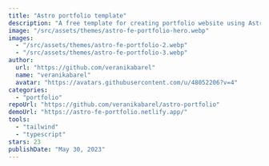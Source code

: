 ```yaml
---
title: "Astro portfolio template"
description: "A free template for creating portfolio website using Astro 2.0 and Tailwind CSS."
image: "/src/assets/themes/astro-fe-portfolio-hero.webp"
images:
  - "/src/assets/themes/astro-fe-portfolio-2.webp"
  - "/src/assets/themes/astro-fe-portfolio-3.webp"
author:
  url: "https://github.com/veranikabarel"
  name: "veranikabarel"
  avatar: "https://avatars.githubusercontent.com/u/48052206?v=4"
categories:
  - "portfolio"
repoUrl: "https://github.com/veranikabarel/astro-portfolio"
demoUrl: "https://astro-fe-portfolio.netlify.app/"
tools:
  - "tailwind"
  - "typescript"
stars: 23
publishDate: "May 30, 2023"
---
```

